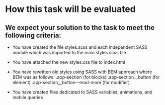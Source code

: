 # How this task will be evaluated
## We expect your solution to the task to meet the following criteria:


- You have created the file styles.scss and each independent SASS module which was imported to the main styles.scss file
- You have attached the new styles.css file to index.html

- You have rewritten old styles using SASS with BEM approach where BEM was as follows:
.app-section (for blocks)
.app-section__button (for element)
.app-section__button—read-more (for modifier)

- You have created files dedicated to SASS variables, animations, and mobile queries